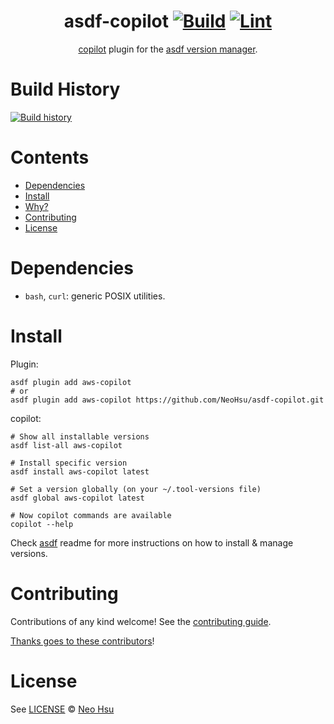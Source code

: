 <div align="center">

# asdf-copilot [![Build](https://github.com/NeoHsu/asdf-copilot/actions/workflows/build.yml/badge.svg)](https://github.com/NeoHsu/asdf-copilot/actions/workflows/build.yml) [![Lint](https://github.com/NeoHsu/asdf-copilot/actions/workflows/lint.yml/badge.svg)](https://github.com/NeoHsu/asdf-copilot/actions/workflows/lint.yml)


[copilot](https://aws.github.io/copilot-cli/) plugin for the [asdf version manager](https://asdf-vm.com).

</div>

# Build History

[![Build history](https://buildstats.info/github/chart/NeoHsu/asdf-copilot?branch=main)](https://github.com/NeoHsu/asdf-copilot/actions)

# Contents

- [Dependencies](#dependencies)
- [Install](#install)
- [Why?](#why)
- [Contributing](#contributing)
- [License](#license)

# Dependencies

- `bash`, `curl`: generic POSIX utilities.

# Install

Plugin:

```shell
asdf plugin add aws-copilot
# or
asdf plugin add aws-copilot https://github.com/NeoHsu/asdf-copilot.git
```

copilot:

```shell
# Show all installable versions
asdf list-all aws-copilot

# Install specific version
asdf install aws-copilot latest

# Set a version globally (on your ~/.tool-versions file)
asdf global aws-copilot latest

# Now copilot commands are available
copilot --help
```

Check [asdf](https://github.com/asdf-vm/asdf) readme for more instructions on how to
install & manage versions.

# Contributing

Contributions of any kind welcome! See the [contributing guide](contributing.md).

[Thanks goes to these contributors](https://github.com/NeoHsu/asdf-copilot/graphs/contributors)!

# License

See [LICENSE](LICENSE) © [Neo Hsu](https://github.com/NeoHsu/)
